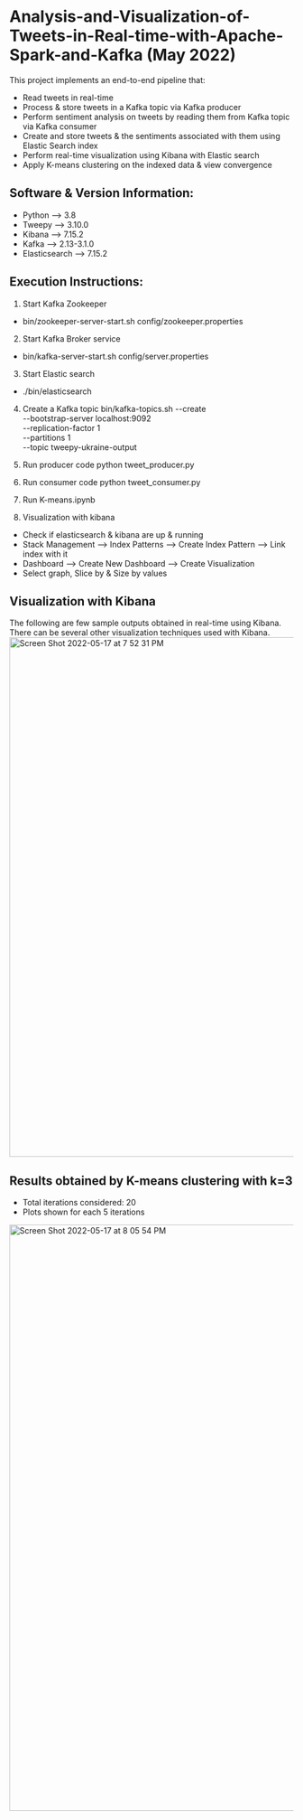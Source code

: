 # Analysis-and-Visualization-of-Tweets-in-Real-time-with-Apache-Spark-and-Kafka  (May 2022)

This project implements an end-to-end pipeline that:
- Read tweets in real-time
- Process & store tweets in a Kafka topic via Kafka producer
- Perform sentiment analysis on tweets by reading them from Kafka topic via Kafka consumer
- Create and store tweets & the sentiments associated with them using Elastic Search index
- Perform real-time visualization using Kibana with Elastic search
- Apply K-means clustering on the indexed data & view convergence

## Software & Version Information:
- Python --> 3.8
- Tweepy --> 3.10.0
- Kibana --> 7.15.2
- Kafka --> 2.13-3.1.0
- Elasticsearch --> 7.15.2

## Execution Instructions:
1. Start Kafka Zookeeper
- bin/zookeeper-server-start.sh config/zookeeper.properties

2. Start Kafka Broker service
- bin/kafka-server-start.sh config/server.properties

3. Start Elastic search
- ./bin/elasticsearch

4. Create a Kafka topic
bin/kafka-topics.sh --create \
    --bootstrap-server localhost:9092 \
    --replication-factor 1 \
    --partitions 1 \
    --topic tweepy-ukraine-output

5. Run producer code
python tweet_producer.py

6. Run consumer code
python tweet_consumer.py

7. Run K-means.ipynb

8. Visualization with kibana
- Check if elasticsearch & kibana are up & running
- Stack Management --> Index Patterns --> Create Index Pattern --> Link index with it
- Dashboard --> Create New Dashboard --> Create Visualization
- Select graph, Slice by & Size by values 

## Visualization with Kibana
The following are few sample outputs obtained in real-time using Kibana. There can be several other visualization techniques used with Kibana.
<img width="920" alt="Screen Shot 2022-05-17 at 7 52 31 PM" src="https://user-images.githubusercontent.com/28973352/168935230-47e7b2a9-3387-4a49-879b-c8db42ed9f59.png">

## Results obtained by K-means clustering with k=3
- Total iterations considered: 20
- Plots shown for each 5 iterations
<img width="1038" alt="Screen Shot 2022-05-17 at 8 05 54 PM" src="https://user-images.githubusercontent.com/28973352/168936415-75dab78e-4b1b-4ac2-b41f-36e406f887bd.png">
